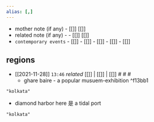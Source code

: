 ```yaml
---
alias: [,]
---
```

- mother note (if any)		- [[]] [[]]
- related note (if any) -		- [[]] [[]]
- `contemporary events`	- [[]]	- [[]]	- [[]]	- [[]]	- [[]]

## regions


- [[2021-11-28]]  `13:46` _related_ [[]] | [[]] | [[]] # # #
	- ghare baire - a popular musuem-exhibition ^f13bb1

```query
"kolkata"
```
- diamond harbor here 是 a tidal port

```query
"kolkata"
```